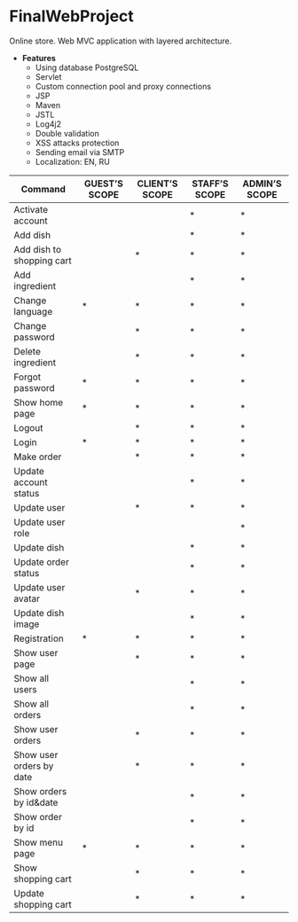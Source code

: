 # FinalWebProject
Online store. Web MVC application with layered architecture.
 * **Features**
      - Using database PostgreSQL
      - Servlet
      - Custom connection pool and proxy connections
      - JSP
      - Maven
      - JSTL
      - Log4j2
      - Double validation
      - XSS attacks protection
      - Sending email via SMTP
      - Localization: EN, RU
      
Command              | GUEST’S SCOPE | CLIENT’S SCOPE | STAFF’S SCOPE | ADMIN’S SCOPE
---------------------| --------------|----------------|---------------|---------------
Activate account     |               |                |*              |*
Add dish             |               |                |*              |*
Add dish to shopping cart|           |*               |*              |*
Add ingredient       |               |                |*              |*
Change language      | *             |*               |*              |*
Change password      |               |*               |*              |*
Delete ingredient    |               |*               |*              |*
Forgot password      | *             |*               |*              |*
Show home page       | *             |*               |*              |*
Logout               |               |*               |*              |*
Login                | *             |*               |*              |*
Make order           |               |*               |*              |*
Update account status|               |                |*              |*
Update user          |               |*               |*              |*
Update user role     |               |                |               |*
Update dish          |               |                |*              |*
Update order status  |               |                |*              |*
Update user avatar   |               |*               |*              |*
Update dish image    |               |                |*              |*
Registration         | *             |*               |*              |*
Show user page       |               |*               |*              |*
Show all users       |               |                |*              |*
Show all orders      |               |                |*              |*
Show user orders     |               |*               |*              |*
Show user orders by date|            |*               |*              |*
Show orders by id&date|              |                |*              |*
Show order by id     |               |                |*              |*
Show menu page       | *             |*               |*              |*
Show shopping cart   |               |*               |*              |*
Update shopping cart |               |*               |*              |*
